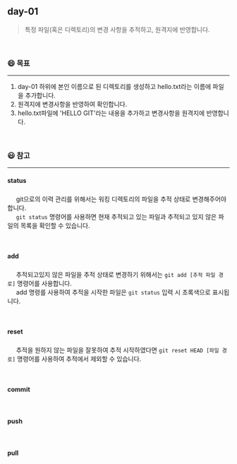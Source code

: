 ## day-01
> 특정 파일(혹은 디렉토리)의 변경 사항을 추적하고, 원격지에 반영합니다.

<br>

### :smile: 목표
---
1. day-01 하위에 본인 이름으로 된 디렉토리를 생성하고 hello.txt라는 이름에 파일을 추가합니다.
2. 원격지에 변경사항을 반영하여 확인합니다.
3. hello.txt파일에 'HELLO GIT'라는 내용을 추가하고 변경사항을 원격지에 반영합니다.

<br>


### 😃 참고 
---
#### status
#####
&nbsp;&nbsp;&nbsp;&nbsp; git으로의 이력 관리를 위해서는 워킹 디렉토리의 파일을 추적 상태로 변경해주어야합니다.  
&nbsp;&nbsp;&nbsp;&nbsp; ``` git status ``` 명령어를 사용하면 현재 추적되고 있는 파일과 추적되고 있지 않은 파일의 목록을 확인할 수 있습니다.

<br>

#### add
##### 
&nbsp;&nbsp;&nbsp;&nbsp; 추적되고있지 않은 파일을 추적 상태로 변경하기 위해서는 ```git add [추적 파일 경로]``` 명령어를 사용합니다.  
&nbsp;&nbsp;&nbsp;&nbsp; add 명령를 사용하여 추적을 시작한 파일은 ```git status``` 입력 시 초록색으로 표시됩니다.


<br>

#### reset
##### 
&nbsp;&nbsp;&nbsp;&nbsp; 추적을 원하지 않는 파일을 잘못하여 추적 시작하였다면 ```git reset HEAD [파일 경로]``` 명령어를 사용하여 추적에서 제외할 수 있습니다.

<br>

#### commit


<br>

#### push


<br>

#### pull
